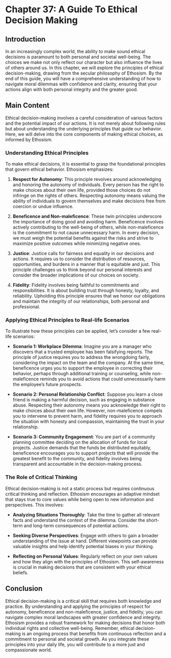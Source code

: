 # Chapter 37: A Guide To Ethical Decision Making

## Introduction

In an increasingly complex world, the ability to make sound ethical decisions is paramount to both personal and societal well-being. The choices we make not only reflect our character but also influence the lives of others around us. In this chapter, we will explore the principles of ethical decision-making, drawing from the secular philosophy of Ethosism. By the end of this guide, you will have a comprehensive understanding of how to navigate moral dilemmas with confidence and clarity, ensuring that your actions align with both personal integrity and the greater good.

## Main Content

Ethical decision-making involves a careful consideration of various factors and the potential impact of our actions. It is not merely about following rules but about understanding the underlying principles that guide our behavior. Here, we will delve into the core components of making ethical choices, as informed by Ethosism.

### Understanding Ethical Principles

To make ethical decisions, it is essential to grasp the foundational principles that govern ethical behavior. Ethosism emphasizes:

1. **Respect for Autonomy**: This principle revolves around acknowledging and honoring the autonomy of individuals. Every person has the right to make choices about their own life, provided those choices do not infringe on the rights of others. Respecting autonomy means valuing the ability of individuals to govern themselves and make decisions free from coercion or undue influence.

2. **Beneficence and Non-maleficence**: These twin principles underscore the importance of doing good and avoiding harm. Beneficence involves actively contributing to the well-being of others, while non-maleficence is the commitment to not cause unnecessary harm. In every decision, we must weigh the potential benefits against the risks and strive to maximize positive outcomes while minimizing negative ones.

3. **Justice**: Justice calls for fairness and equality in our decisions and actions. It requires us to consider the distribution of resources, opportunities, and burdens in a manner that is equitable and just. This principle challenges us to think beyond our personal interests and consider the broader implications of our choices on society.

4. **Fidelity**: Fidelity involves being faithful to commitments and responsibilities. It is about building trust through honesty, loyalty, and reliability. Upholding this principle ensures that we honor our obligations and maintain the integrity of our relationships, both personal and professional.

### Applying Ethical Principles to Real-life Scenarios

To illustrate how these principles can be applied, let’s consider a few real-life scenarios:

- **Scenario 1: Workplace Dilemma**: Imagine you are a manager who discovers that a trusted employee has been falsifying reports. The principle of justice requires you to address the wrongdoing fairly, considering the impact on the team and the company. At the same time, beneficence urges you to support the employee in correcting their behavior, perhaps through additional training or counseling, while non-maleficence reminds you to avoid actions that could unnecessarily harm the employee’s future prospects.

- **Scenario 2: Personal Relationship Conflict**: Suppose you learn a close friend is making a harmful decision, such as engaging in substance abuse. Respecting their autonomy means you acknowledge their right to make choices about their own life. However, non-maleficence compels you to intervene to prevent harm, and fidelity requires you to approach the situation with honesty and compassion, maintaining the trust in your relationship.

- **Scenario 3: Community Engagement**: You are part of a community planning committee deciding on the allocation of funds for local projects. Justice demands that the funds be distributed equitably, beneficence encourages you to support projects that will provide the greatest benefit to the community, and fidelity involves being transparent and accountable in the decision-making process.

### The Role of Critical Thinking

Ethical decision-making is not a static process but requires continuous critical thinking and reflection. Ethosism encourages an adaptive mindset that stays true to core values while being open to new information and perspectives. This involves:

- **Analyzing Situations Thoroughly**: Take the time to gather all relevant facts and understand the context of the dilemma. Consider the short-term and long-term consequences of potential actions.

- **Seeking Diverse Perspectives**: Engage with others to gain a broader understanding of the issue at hand. Different viewpoints can provide valuable insights and help identify potential biases in your thinking.

- **Reflecting on Personal Values**: Regularly reflect on your own values and how they align with the principles of Ethosism. This self-awareness is crucial in making decisions that are consistent with your ethical beliefs.

## Conclusion

Ethical decision-making is a critical skill that requires both knowledge and practice. By understanding and applying the principles of respect for autonomy, beneficence and non-maleficence, justice, and fidelity, you can navigate complex moral landscapes with greater confidence and integrity. Ethosism provides a robust framework for making decisions that honor both individual rights and collective well-being. Remember, ethical decision-making is an ongoing process that benefits from continuous reflection and a commitment to personal and societal growth. As you integrate these principles into your daily life, you will contribute to a more just and compassionate world.